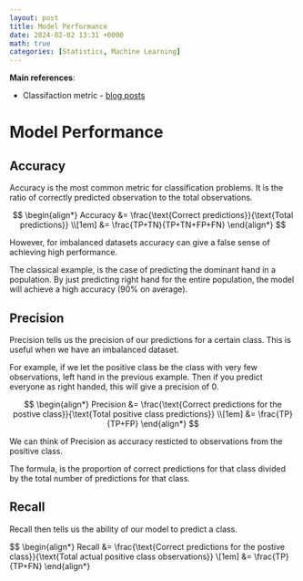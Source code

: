 ```yaml
---
layout: post
title: Model Performance
date: 2024-02-02 13:31 +0000
math: true
categories: [Statistics, Machine Learning]
---
```


**Main references**:
  - Classifaction metric - [blog posts](https://www.evidentlyai.com/classification-metrics)

# Model Performance

## Accuracy 

Accuracy is the most common metric for classification problems. It is the ratio of correctly predicted observation to the total observations.

$$
\begin{align*}
Accuracy &= \frac{\text{Correct predictions}}{\text{Total predictions}} \\[1em]
 &= \frac{TP+TN}{TP+TN+FP+FN}
\end{align*}
$$


However, for imbalanced datasets accuracy can give a false sense of achieving high performance.

The classical example, is the case of predicting the dominant hand in a population. By just predicting right hand for the entire population, the model will achieve a high accuracy (90% on average). 

## Precision

Precision tells us the precision of our predictions for a certain class. This is useful when we have an imbalanced dataset.

For example, if we let the positive class be the class with very few observations, left hand in the previous example. Then if you predict everyone as right handed, this will give a precision of 0.

$$
\begin{align*}
Precision &= \frac{\text{Correct predictions for the postive class}}{\text{Total positive class predictions}} \\[1em]
 &= \frac{TP}{TP+FP}
\end{align*}
$$

$$$$

We can think of Precision as accuracy resticted to observations from the positive class.

The formula, is the proportion of correct predictions for that class divided by the total number of predictions for that class.

## Recall

Recall then tells us the ability of our model to predict a class. 

$$
\begin{align*}
Recall &= \frac{\text{Correct predictions for the postive class}}{\text{Total actual positive class observations}} \\[1em]
 &= \frac{TP}{TP+FN}
\end{align*}

